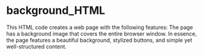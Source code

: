 # background_HTML
This HTML code creates a web page with the following features:  The page has a background image that covers the entire browser window.  In essence, the page features a beautiful background, stylized buttons, and simple yet well-structured content.
